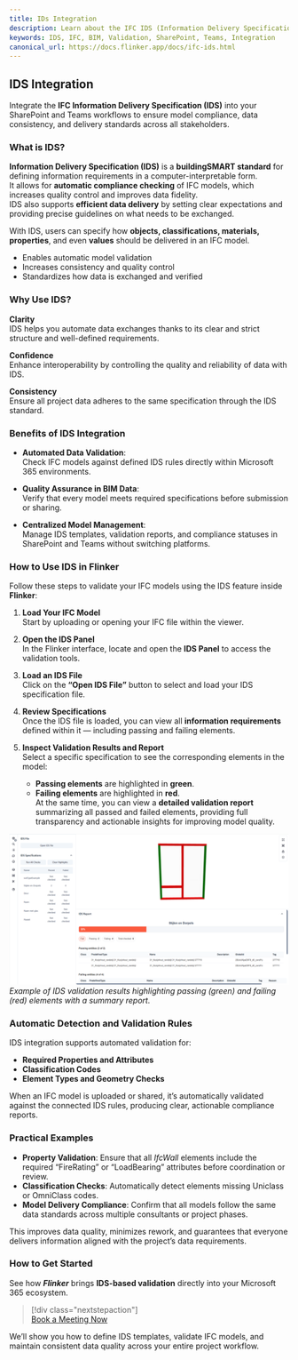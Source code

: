 ```yaml
---
title: IDs Integration
description: Learn about the IFC IDS (Information Delivery Specification) integration for data validation and model compliance in SharePoint and Teams.
keywords: IDS, IFC, BIM, Validation, SharePoint, Teams, Integration
canonical_url: https://docs.flinker.app/docs/ifc-ids.html
---
```


## IDS Integration

Integrate the **IFC Information Delivery Specification (IDS)** into your SharePoint and Teams workflows to ensure model compliance, data consistency, and delivery standards across all stakeholders.

### What is IDS?

**Information Delivery Specification (IDS)** is a **buildingSMART standard** for defining information requirements in a computer-interpretable form.  
It allows for **automatic compliance checking** of IFC models, which increases quality control and improves data fidelity.  
IDS also supports **efficient data delivery** by setting clear expectations and providing precise guidelines on what needs to be exchanged.

With IDS, users can specify how **objects, classifications, materials, properties**, and even **values** should be delivered in an IFC model.

- Enables automatic model validation
- Increases consistency and quality control
- Standardizes how data is exchanged and verified

### Why Use IDS?

**Clarity**  
IDS helps you automate data exchanges thanks to its clear and strict structure and well-defined requirements.

**Confidence**  
Enhance interoperability by controlling the quality and reliability of data with IDS.

**Consistency**  
Ensure all project data adheres to the same specification through the IDS standard.

### Benefits of IDS Integration

- **Automated Data Validation**:  
  Check IFC models against defined IDS rules directly within Microsoft 365 environments.

- **Quality Assurance in BIM Data**:  
  Verify that every model meets required specifications before submission or sharing.

- **Centralized Model Management**:  
  Manage IDS templates, validation reports, and compliance statuses in SharePoint and Teams without switching platforms.

### How to Use IDS in Flinker

Follow these steps to validate your IFC models using the IDS feature inside **Flinker**:

1. **Load Your IFC Model**  
   Start by uploading or opening your IFC file within the viewer.

2. **Open the IDS Panel**  
   In the Flinker interface, locate and open the **IDS Panel** to access the validation tools.

3. **Load an IDS File**  
   Click on the **“Open IDS File”** button to select and load your IDS specification file.

4. **Review Specifications**  
   Once the IDS file is loaded, you can view all **information requirements** defined within it — including passing and failing elements.

5. **Inspect Validation Results and Report**  
   Select a specific specification to see the corresponding elements in the model:
   - **Passing elements** are highlighted in **green**.
   - **Failing elements** are highlighted in **red**.  
     At the same time, you can view a **detailed validation report** summarizing all passed and failed elements, providing full transparency and actionable insights for improving model quality.

![IDS Validation Results](/_media/ifc-ids.png)
_Example of IDS validation results highlighting passing (green) and failing (red) elements with a summary report._

### Automatic Detection and Validation Rules

IDS integration supports automated validation for:

- **Required Properties and Attributes**
- **Classification Codes**
- **Element Types and Geometry Checks**

When an IFC model is uploaded or shared, it’s automatically validated against the connected IDS rules, producing clear, actionable compliance reports.

### Practical Examples

- **Property Validation**: Ensure that all _IfcWall_ elements include the required “FireRating” or “LoadBearing” attributes before coordination or review.
- **Classification Checks**: Automatically detect elements missing Uniclass or OmniClass codes.
- **Model Delivery Compliance**: Confirm that all models follow the same data standards across multiple consultants or project phases.

This improves data quality, minimizes rework, and guarantees that everyone delivers information aligned with the project’s data requirements.

### How to Get Started

See how **_Flinker_** brings **IDS-based validation** directly into your Microsoft 365 ecosystem.

> [!div class="nextstepaction"]  
> [Book a Meeting Now](https://outlook.office365.com/book/SupportConsultingonlinemeeting@flinker.app/)

We’ll show you how to define IDS templates, validate IFC models, and maintain consistent data quality across your entire project workflow.
